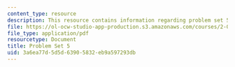 ```yaml
---
content_type: resource
description: This resource contains information regarding problem set 5.
file: https://ol-ocw-studio-app-production.s3.amazonaws.com/courses/2-086-numerical-computation-for-mechanical-engineers-fall-2012/3a6ea77d5d5d63905832eb9a597293db_MIT2_086F12_pset5.pdf
file_type: application/pdf
resourcetype: Document
title: Problem Set 5
uid: 3a6ea77d-5d5d-6390-5832-eb9a597293db
---
```

